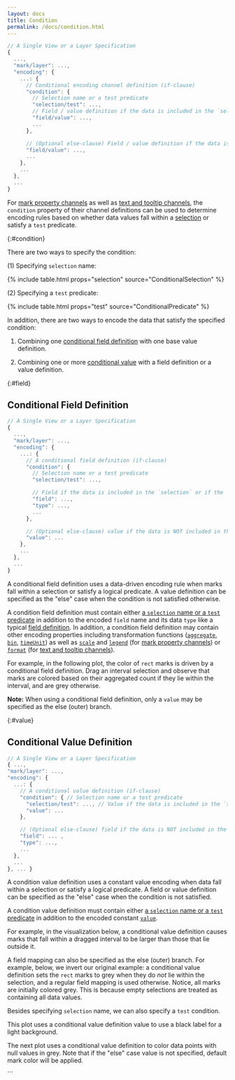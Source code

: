 ```yaml
---
layout: docs
title: Condition
permalink: /docs/condition.html
---
```


```js
// A Single View or a Layer Specification
{
  ...,
  "mark/layer": ...,
  "encoding": {
    ...: {
      // Conditional encoding channel definition (if-clause)
      "condition": {
        // Selection name or a test predicate
        "selection/test": ...,
        // Field / value definition if the data is included in the `selection` or if the `test` precidate is satisfied
        "field/value": ...,
        ...
      },

      // (Optional else-clause) Field / value definition if the data is NOT included in the `selection` / if the `test` precidate is NOT satisfied
      "field/value": ...,
      ...
    },
    ...
  },
  ...
}
```

For [mark property channels](encoding.html#mark-prop) as well as [text and tooltip channels](encoding.html#text), the `condition` property of their channel definitions can be used to determine encoding rules based on whether data values fall within a [selection](selection.html) or satisfy a `test` predicate.

{:#condition}

There are two ways to specify the condition:

(1) Specifying `selection` name:

{% include table.html props="selection" source="ConditionalSelection<MarkPropFieldDef>" %}

(2) Specifying a `test` predicate:

{% include table.html props="test" source="ConditionalPredicate<MarkPropFieldDef>" %}

In addition, there are two ways to encode the data that satisfy the specified condition:

1. Combining one [conditional field definition](#field) with one base value definition.

2. Combining one or more [conditional value](#value) with a field definition or a value definition.

{:#field}

## Conditional Field Definition

```js
// A Single View or a Layer Specification
{
  ...,
  "mark/layer": ...,
  "encoding": {
    ...: {
      // A conditional field definition (if-clause)
      "condition": {
        // Selection name or a test predicate
        "selection/test": ...,

        // Field if the data is included in the `selection` or if the `test` precidate is satisfied
        "field": ...,
        "type": ...,
        ...
      },

      // (Optional else-clause) value if the data is NOT included in the `selection` / if the `test` precidate is NOT satisfied
      "value": ...
    },
    ...
  },
  ...
}
```

A conditional field definition uses a data-driven encoding rule when marks fall within a selection or satisfy a logical predicate. A value definition can be specified as the "else" case when the condition is not satisfied otherwise.

A condition field definition must contain either [a `selection` name or a `test` predicate](#condition) in addition to the encoded `field` name and its data `type` like a typical [field definition](encoding.html#field-def). In addition, a condition field definition may contain other encoding properties including transformation functions ([`aggregate`](aggregate.html), [`bin`](bin.html), [`timeUnit`](timeunit.html)) as well as [`scale`](scale.html) and [`legend`](legend.html) (for [mark property channels]({encoding.html#mark-prop})) or [`format`](format.html) (for [text and tooltip channels](encoding.html#text)).

For example, in the following plot, the color of `rect` marks is driven by a conditional field definition. Drag an interval selection and observe that marks are colored based on their aggregated count if they lie within the interval, and are grey otherwise.

<div class="vl-example" data-name="selection_type_interval"></div>

**Note:** When using a conditional field definition, only a `value` may be specified as the else (outer) branch.

{:#value}

## Conditional Value Definition

```js
// A Single View or a Layer Specification
{ ...,
"mark/layer": ...,
"encoding": {
  ...: {
    // A conditional value definition (if-clause)
    "condition": { // Selection name or a test predicate
      "selection/test": ..., // Value if the data is included in the `selection` or if the `test` precidate is satisfied
      "value": ...
    },

    // (Optional else-clause) field if the data is NOT included in the `selection` / if the `test` precidate is NOT satisfied
    "field": ... ,
    "type": ...,
    ...
  },
  ...
}, ... }
```

A condition value definition uses a constant value encoding when data fall within a selection or satisfy a logical predicate. A field or value definition can be specified as the "else" case when the condition is not satisfied.

A condition value definition must contain either [a `selection` name or a `test` predicate](#condition) in addition to the encoded constant [`value`](encoding.html#value-def).

For example, in the visualization below, a conditional value definition causes marks that fall within a dragged interval to be larger than those that lie outside it.

<div class="vl-example" data-name="interactive_paintbrush_interval"></div>

A field mapping can also be specified as the else (outer) branch. For example, below, we invert our original example: a conditional value definition sets the `rect` marks to grey when they do _not_ lie within the selection, and a regular field mapping is used otherwise. Notice, all marks are initially colored grey. This is because empty selections are treated as containing all data values.

<div class="vl-example" data-name="selection_type_interval_invert"></div>

Besides specifying `selection` name, we can also specify a `test` condition.

This plot uses a conditional value definition value to use a black label for a light background.

<div class="vl-example" data-name="layer_text_heatmap"></div>

The next plot uses a conditional value definition to color data points with null values in grey. Note that if the "else" case value is not specified, default mark color will be applied.

<div class="vl-example" data-name="point_invalid_color"></div>
```
